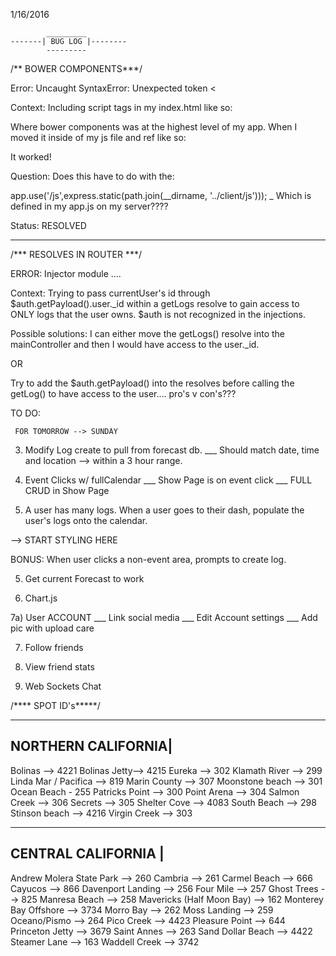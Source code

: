 1/16/2016

            _________
    -------| BUG LOG |--------
            ---------

/** BOWER COMPONENTS***/

Error:  Uncaught SyntaxError: Unexpected token <

Context:  Including script tags in my index.html like so:  

 <script type="text/javascript" src="bower_components/jquery/dist/jquery.js"></script>

 Where bower components was at the highest level of my app.  When I moved it inside of my js file and ref like so: 

  <script type="text/javascript" src="./js/bower_components/jquery/dist/jquery.js"></script>

  It worked!

  Question:  Does this have to do with the:

  app.use('/js',express.static(path.join(__dirname, '../client/js')));  \_ Which is defined in my app.js on my server????

  Status:  RESOLVED


  ------------------------------------------------------

  /*** RESOLVES IN ROUTER ***/

  ERROR:  Injector module ....

  Context:  Trying to pass currentUser's id through $auth.getPayload().user._id within a getLogs resolve to gain access to ONLY logs that the user owns.  $auth is not recognized in the injections.

  Possible solutions:  I can either move the getLogs() resolve into the mainController and then I would have access to the user._id.  

  OR 

  Try to add the $auth.getPayload() into the resolves before calling the getLog() to have access to the user....  pro's v con's???
  













  TO DO:

 <!--  1) Get bootstrap to work with fullCalendar
  \__ ui-bootstrap vs. reg bootstrap?
  \___ Custom directives... -->

 <!--  2) Create API Button to make call to populate 
     forecast db w/ 24 hours of current day forecast. -->

     FOR TOMORROW --> SUNDAY

  3)  Modify Log create to pull from forecast db.
  \___  Should match date, time and location --> within a 3 hour range.


  4)  Event Clicks w/ fullCalendar
  \___ Show Page is on event click
    \___ FULL CRUD in Show Page


  5) A user has many logs.  When a user goes to their dash, populate the user's logs onto the calendar.

  -->  START STYLING HERE

  BONUS:  When user clicks a non-event area, prompts to create log.

  5)  Get current Forecast to work

  6)  Chart.js

  7a)  User ACCOUNT
  \___ Link social media
  \___ Edit Account settings
  \___ Add pic with upload care

  7)  Follow friends

  8)  View friend stats

  9)  Web Sockets Chat


/**** SPOT ID's*****/
____________________
NORTHERN CALIFORNIA|
--------------------
Bolinas --> 4221
Bolinas Jetty--> 4215
Eureka --> 302
Klamath River --> 299
Linda Mar / Pacifica --> 819
Marin County --> 307
Moonstone beach --> 301
Ocean Beach - 255
Patricks Point --> 300
Point Arena --> 304
Salmon Creek --> 306
Secrets --> 305
Shelter Cove --> 4083
South Beach --> 298
Stinson beach --> 4216
Virgin Creek --> 303
____________________
CENTRAL CALIFORNIA  |
---------------------

Andrew Molera State Park --> 260
Cambria --> 261
Carmel Beach --> 666
Cayucos --> 866
Davenport Landing --> 256
Four Mile --> 257
Ghost Trees --> 825
Manresa Beach --> 258
Mavericks (Half Moon Bay) --> 162
Monterey Bay Offshore --> 3734
Morro Bay --> 262
Moss Landing --> 259
Oceano/Pismo --> 264
Pico Creek --> 4423
Pleasure Point --> 644
Princeton Jetty --> 3679
Saint Annes --> 263
Sand Dollar Beach --> 4422
Steamer Lane --> 163
Waddell Creek --> 3742


